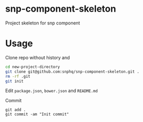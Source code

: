 # snp-component-skeleton

Project skeleton for snp component

# Usage

Clone repo without history and 
```bash
cd new-project-directory
git clone git@github.com:snphq/snp-component-skeleton.git .
rm -rf .git
git init

```

Edit `package.json`, `bower.json` and `README.md`

Commit

```
git add .
git commit -am "Init commit"
```
